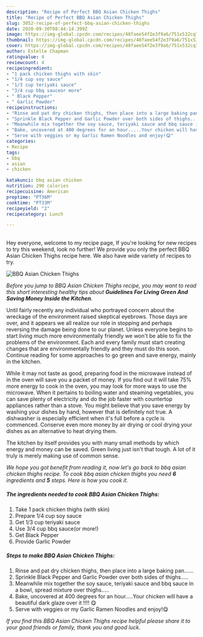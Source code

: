 ```yaml
---
description: "Recipe of Perfect BBQ Asian Chicken Thighs"
title: "Recipe of Perfect BBQ Asian Chicken Thighs"
slug: 3052-recipe-of-perfect-bbq-asian-chicken-thighs
date: 2020-09-30T08:44:14.399Z
image: https://img-global.cpcdn.com/recipes/48faee54f2e3f9a6/751x532cq70/bbq-asian-chicken-thighs-recipe-main-photo.jpg
thumbnail: https://img-global.cpcdn.com/recipes/48faee54f2e3f9a6/751x532cq70/bbq-asian-chicken-thighs-recipe-main-photo.jpg
cover: https://img-global.cpcdn.com/recipes/48faee54f2e3f9a6/751x532cq70/bbq-asian-chicken-thighs-recipe-main-photo.jpg
author: Estelle Chapman
ratingvalue: 4
reviewcount: 4
recipeingredient:
- "1 pack chicken thighs with skin"
- "1/4 cup soy sauce"
- "1/3 cup teriyaki sauce"
- "3/4 cup bbq sauceor more"
- " Black Pepper"
- " Garlic Powder"
recipeinstructions:
- "Rinse and pat dry chicken thighs, then place into a large baking pan......"
- "Sprinkle Black Pepper and Garlic Powder over both sides of thighs....."
- "Meanwhile mix together the soy sauce, teriyaki sauce and bbq sauce in a bowl, spread mixture over thighs....."
- "Bake, uncovered at 400 degrees for an hour.....Your chicken will have a beautiful dark glaze over it !!!! 😋"
- "Serve with veggies or my Garlic Ramen Noodles and enjoy!😋"
categories:
- Recipe
tags:
- bbq
- asian
- chicken

katakunci: bbq asian chicken 
nutrition: 290 calories
recipecuisine: American
preptime: "PT36M"
cooktime: "PT33M"
recipeyield: "2"
recipecategory: Lunch

---
```

<br>
Hey everyone, welcome to my recipe page, If you're looking for new recipes to try this weekend, look no further! We provide you only the perfect BBQ Asian Chicken Thighs recipe here. We also have wide variety of recipes to try.
<br>


![BBQ Asian Chicken Thighs](https://img-global.cpcdn.com/recipes/48faee54f2e3f9a6/751x532cq70/bbq-asian-chicken-thighs-recipe-main-photo.jpg)

<i>Before you jump to BBQ Asian Chicken Thighs recipe, you may want to read this short interesting healthy tips about 
<strong>Guidelines For Living Green And Saving Money Inside the Kitchen</strong>.</i>
</br>

Until fairly recently any individual who portrayed concern about the wreckage of the environment raised skeptical eyebrows. Those days are over, and it appears we all realize our role in stopping and perhaps reversing the damage being done to our planet. Unless everyone begins to start living much more environmentally friendly we won't be able to fix the problems of the environment. Each and every family must start creating changes that are environmentally friendly and they must do this soon. Continue reading for some approaches to go green and save energy, mainly in the kitchen.

While it may not taste as good, preparing food in the microwave instead of in the oven will save you a packet of money. If you find out it will take 75% more energy to cook in the oven, you may look for more ways to use the microwave. When it pertains to boiling water and steaming vegetables, you can save plenty of electricity and do the job faster with countertop appliances rather than a stove. You might believe that you save energy by washing your dishes by hand, however that is definitely not true. A dishwasher is especially efficient when it's full before a cycle is commenced. Conserve even more money by air drying or cool drying your dishes as an alternative to heat drying them.

The kitchen by itself provides you with many small methods by which energy and money can be saved. Green living just isn't that tough. A lot of it truly is merely making use of common sense.


<i>We hope you got benefit from reading it, now let's go back to bbq asian chicken thighs recipe. To cook bbq asian chicken thighs you need <strong>6</strong> ingredients and <strong>5</strong> steps. Here is how you cook it.
</i>

##### The ingredients needed to cook BBQ Asian Chicken Thighs:

1. Take 1 pack chicken thighs (with skin)
1. Prepare 1/4 cup soy sauce
1. Get 1/3 cup teriyaki sauce
1. Use 3/4 cup bbq sauce(or more!)
1. Get  Black Pepper
1. Provide  Garlic Powder


##### Steps to make BBQ Asian Chicken Thighs:

1. Rinse and pat dry chicken thighs, then place into a large baking pan......
1. Sprinkle Black Pepper and Garlic Powder over both sides of thighs.....
1. Meanwhile mix together the soy sauce, teriyaki sauce and bbq sauce in a bowl, spread mixture over thighs.....
1. Bake, uncovered at 400 degrees for an hour.....Your chicken will have a beautiful dark glaze over it !!!! 😋
1. Serve with veggies or my Garlic Ramen Noodles and enjoy!😋


<i>If you find this BBQ Asian Chicken Thighs recipe helpful please share it to your good friends or family, thank you and good luck.</i>
